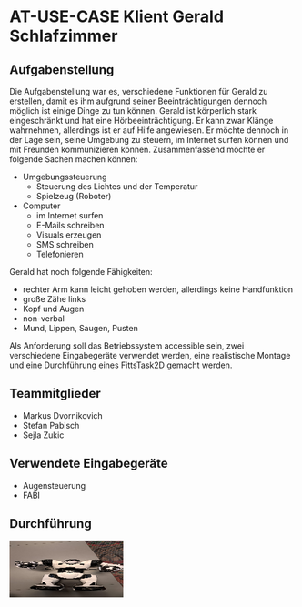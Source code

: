 # AT-USE-CASE Klient Gerald Schlafzimmer
## Aufgabenstellung
Die Aufgabenstellung war es, verschiedene Funktionen für Gerald zu erstellen, damit es ihm 
aufgrund seiner Beeinträchtigungen dennoch möglich ist einige Dinge zu tun können.
Gerald ist körperlich stark eingeschränkt und hat eine Hörbeeinträchtigung. Er kann zwar Klänge
wahrnehmen, allerdings ist er auf Hilfe angewiesen. Er möchte dennoch in der Lage sein,
seine Umgebung zu steuern, im Internet surfen können und mit Freunden kommunizieren können.
Zusammenfassend möchte er folgende Sachen machen können:
- Umgebungssteuerung
  - Steuerung des Lichtes und der Temperatur
  - Spielzeug (Roboter)
- Computer
  - im Internet surfen
  - E-Mails schreiben
  - Visuals erzeugen
  - SMS schreiben
  - Telefonieren
  

Gerald hat noch folgende Fähigkeiten:
- rechter Arm kann leicht gehoben werden, allerdings keine Handfunktion
- große Zähe links
- Kopf und Augen 
- non-verbal
- Mund, Lippen, Saugen, Pusten

Als Anforderung soll das Betriebssystem accessible sein, zwei verschiedene Eingabegeräte
verwendet werden, eine realistische Montage und eine Durchführung eines FittsTask2D gemacht
werden.
## Teammitglieder
- Markus Dvornikovich
- Stefan Pabisch
- Sejla Zukic

## Verwendete Eingabegeräte
- Augensteuerung
- FABI

## Durchführung

<img alt="Roboter" height="100" src="/bilder/roboter.jpg" title="Roboter" width="200"/>





